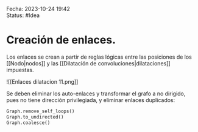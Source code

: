 Fecha: 2023-10-24 19:42  
Status: #Idea

# Creación de enlaces.

Los enlaces se crean a partir de reglas lógicas entre las posiciones de los [[Nodo|nodos]] y las [[Dilatación de convoluciones|dilataciones]] impuestas.

![[Enlaces dilatacion 11.png]]

Se deben eliminar los auto-enlaces y transformar el grafo a no dirigido, pues no tiene dirección privilegiada, y eliminar enlaces duplicados:
```python
Graph.remove_self_loops()
Graph.to_undirected()
Graph.coalesce()
```

